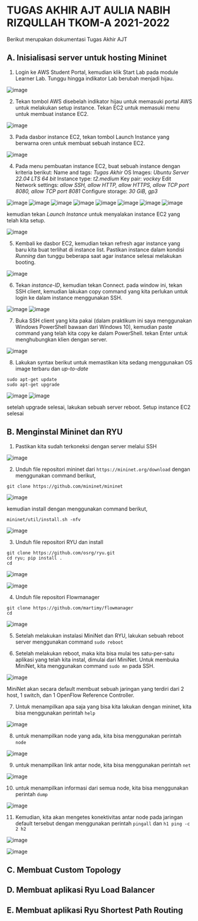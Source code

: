 # TUGAS AKHIR AJT AULIA NABIH RIZQULLAH TKOM-A 2021-2022

Berikut merupakan dokumentasi Tugas Akhir AJT

## A. Inisialisasi server untuk hosting Mininet

1. Login ke AWS Student Portal, kemudian klik Start Lab pada module Learner Lab. Tunggu hingga indikator Lab berubah menjadi hijau.

![image](https://user-images.githubusercontent.com/71396519/172003805-9fed9af6-7d90-4037-be68-13b73bcde99b.png)

2. Tekan tombol AWS disebelah indikator hijau untuk memasuki portal AWS untuk melakukan setup instance. Tekan EC2 untuk memasuki menu untuk membuat instance EC2.

![image](https://user-images.githubusercontent.com/71396519/172003919-4e2a4133-fbef-46ea-919e-17e07c465b9b.png)

3. Pada dasbor instance EC2, tekan tombol Launch Instance yang berwarna oren untuk membuat sebuah instance EC2.

![image](https://user-images.githubusercontent.com/71396519/172003960-17d0737f-e3ca-466f-ad74-5e4c4dcfd2b8.png)

4. Pada menu pembuatan instance EC2, buat sebuah instance dengan kriteria berikut:
		Name and tags: _Tugas Akhir_
		OS Images: _Ubuntu Server 22.04 LTS 64 bit_
		Instance type: _t2.medium_
		Key pair: _vockey_
		Edit Network settings: _allow SSH, allow HTTP, allow HTTPS, allow TCP port 8080, allow TCP port 8081_
		Configure storage: _30 GiB, gp3_
		
![image](https://user-images.githubusercontent.com/71396519/172004578-13fd92d2-86af-4a8e-9153-acd136829cec.png)
![image](https://user-images.githubusercontent.com/71396519/172004586-ba6870d4-d5eb-4465-be90-5237372d3dd4.png)
![image](https://user-images.githubusercontent.com/71396519/172004592-f4150291-be2e-4fa2-9c7d-f84e25be80c9.png)
![image](https://user-images.githubusercontent.com/71396519/172004597-105b4a18-acd7-46e0-8a26-f0da9472b540.png)
![image](https://user-images.githubusercontent.com/71396519/172004614-d8a087f3-babb-4f16-bc45-5bb86324ff9d.png)
![image](https://user-images.githubusercontent.com/71396519/172004629-9ed8e701-f8c2-45cb-9ed0-cc234a77ff5f.png)
![image](https://user-images.githubusercontent.com/71396519/172004631-6fd6427e-2b3f-490c-8aa3-85f57a507b22.png)
![image](https://user-images.githubusercontent.com/71396519/172004636-5b7cd7d5-baf7-4f92-a7cf-bee4ad865443.png)

 kemudian tekan _Launch Instance_ untuk menyalakan instance EC2 yang telah kita setup.
 
 ![image](https://user-images.githubusercontent.com/71396519/172004961-9b0f5593-9a55-4c29-bc56-b72127d479c4.png)

 
5. Kembali ke dasbor EC2, kemudian tekan refresh agar instance yang baru kita buat terlihat di instance list. Pastikan instance dalam kondisi _Running_ dan tunggu beberapa saat agar instance selesai melakukan booting.

![image](https://user-images.githubusercontent.com/71396519/172005385-15692362-396d-4efe-ac09-5b97567895da.png)

6. Tekan _instance-ID_, kemudian tekan Connect. pada window ini, tekan SSH client, kemudian lakukan copy command yang kita perlukan untuk login ke dalam instance menggunakan SSH.

![image](https://user-images.githubusercontent.com/71396519/172005581-d03bc88f-ae1f-418d-a066-991001333a74.png)
![image](https://user-images.githubusercontent.com/71396519/172005705-b5d3f013-990b-4f7a-b2c3-4962e7b96d1d.png)

7. Buka SSH client yang kita pakai (dalam praktikum ini saya menggunakan Windows PowerShell bawaan dari Windows 10), kemudian paste command yang telah kita copy ke dalam PowerShell. tekan Enter untuk menghubungkan klien dengan server.

![image](https://user-images.githubusercontent.com/71396519/172006017-b2e9f5ce-96df-48b8-a531-91332b1c8916.png)

8. Lakukan syntax berikut untuk memastikan kita sedang menggunakan OS image terbaru dan _up-to-date_

```
sudo apt-get update
sudo apt-get upgrade
```

![image](https://user-images.githubusercontent.com/71396519/172006208-e9dde5da-8ee4-4f87-a3c0-1c0a77bc07d4.png)
![image](https://user-images.githubusercontent.com/71396519/172006440-5f7fd851-14c9-4f8a-889a-269e96714388.png)

setelah upgrade selesai, lakukan sebuah server reboot. Setup instance EC2 selesai

## B. Menginstal Mininet dan RYU

1. Pastikan kita sudah terkoneksi dengan server melalui SSH

![image](https://user-images.githubusercontent.com/71396519/172016124-d7ac9b69-6abb-4c67-a912-a00851af159c.png)

2. Unduh file repositori mininet dari `https://mininet.org/download` dengan menggunakan command berikut,

```
git clone https://github.com/mininet/mininet
```

![image](https://user-images.githubusercontent.com/71396519/172016608-3a58754e-4d48-433b-afa3-80e2bad6c1f0.png)

kemudian install dengan menggunakan command berikut,
```
mininet/util/install.sh -nfv
```

![image](https://user-images.githubusercontent.com/71396519/172016706-ac46c5b7-117c-4586-92f2-f67b1346b4e4.png)

3. Unduh file repositori RYU dan install

```
git clone https://github.com/osrg/ryu.git
cd ryu; pip install .
cd
```

![image](https://user-images.githubusercontent.com/71396519/172016749-57170cd1-3b62-44a7-abee-696edc48f633.png)

![image](https://user-images.githubusercontent.com/71396519/172016768-6d05acb5-7679-489e-99aa-8dfb14f39cc1.png)

4. Unduh file repositori Flowmanager

```
git clone https://github.com/martimy/flowmanager
cd
```

![image](https://user-images.githubusercontent.com/71396519/172016852-ca089feb-8d9a-4204-8941-ee3ac072dd71.png)

5. Setelah melakukan instalasi MiniNet dan RYU, lakukan sebuah reboot server menggunakan command `sudo reboot`

6. Setelah melakukan reboot, maka kita bisa mulai tes satu-per-satu aplikasi yang telah kita instal, dimulai dari MiniNet. Untuk membuka MiniNet, kita menggunakan command `sudo mn` pada SSH.

![image](https://user-images.githubusercontent.com/71396519/172017407-463276f1-9c32-441d-9108-9078c3856843.png)

MiniNet akan secara default membuat sebuah jaringan yang terdiri dari 2 host, 1 switch, dan 1 OpenFlow Reference Controller.

7. Untuk menampilkan apa saja yang bisa kita lakukan dengan mininet, kita bisa menggunakan perintah `help`

![image](https://user-images.githubusercontent.com/71396519/172017497-6b535f86-270e-4972-b403-a4244644f79a.png)

8. untuk menampilkan node yang ada, kita bisa menggunakan perintah `node`

![image](https://user-images.githubusercontent.com/71396519/172017579-e6e359c2-5a55-4b29-b807-d893fbd0212a.png)

9. untuk menampilkan link antar node, kita bisa menggunakan perintah `net`

![image](https://user-images.githubusercontent.com/71396519/172017591-6af117cd-f56f-47af-afa7-3fb91a64e47a.png)

10. untuk menampilkan informasi dari semua node, kita bisa menggunakan perintah `dump`

![image](https://user-images.githubusercontent.com/71396519/172017604-71493cc3-080f-4e0d-8f73-9dd44e7127be.png)

11. Kemudian, kita akan mengetes konektivitas antar node pada jaringan default tersebut dengan menggunakan perintah `pingall` dan `h1 ping -c 2 h2`

![image](https://user-images.githubusercontent.com/71396519/172017640-85c78467-449d-49be-88be-45a7982557eb.png)

![image](https://user-images.githubusercontent.com/71396519/172017650-32464e28-c9a7-474c-a102-468f6750ebfd.png)

## C. Membuat Custom Topology

## D. Membuat aplikasi Ryu Load Balancer

## E. Membuat aplikasi Ryu Shortest Path Routing
